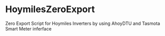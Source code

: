 # HoymilesZeroExport
Zero Export Script for Hoymiles Inverters by using AhoyDTU and Tasmota Smart Meter inferface
